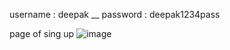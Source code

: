 username : deepak __
password : deepak1234pass


page of sing up
![image](https://user-images.githubusercontent.com/75806982/210135161-528fcb56-534b-4374-9fd7-705adb9f95c6.png)
